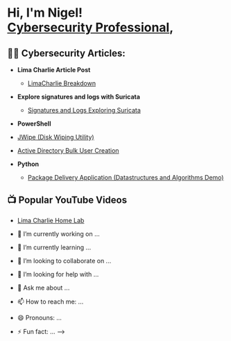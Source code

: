 <h1>Hi, I'm Nigel! <br/> <a href="https://www.linkedin.com/in/nigel-thompson-8a7995244/)">Cybersecurity Professional</a>, </a></h1>

<h2>👨‍💻 Cybersecurity Articles:</h2>

- <b>Lima Charlie Article Post</b>
  - [LimaCharlie Breakdown](https://www.linkedin.com/pulse/yes-i-want-soc-analyst-nigel-thompson/?trackingId=kCRDcBjlTye7W19lCQ2n0A%3D%3D)
- <b>Explore signatures and logs with Suricata</b>
  - [Signatures and Logs Exploring Suricata](https://github.com/nigeltho12/SuricataLogs/blob/main/README.md) 
- <b>PowerShell</b>
 - [JWipe (Disk Wiping Utility)](https://github.com/joshmadakor1/Jwipe.PowerShell)
  - [Active Directory Bulk User Creation](https://github.com/joshmadakor1/AD_PS)

- <b>Python</b>
  - [Package Delivery Application (Datastructures and Algorithms Demo)](https://github.com/joshmadakor1/Package-Delivery-Pathfinding-Algorithm)

<h2>📺 Popular YouTube Videos</h2>

- [Lima Charlie Home Lab](https://youtu.be/tO2N1mviKWs?si=LGRtWICoIUKmOGxA)



- 🔭 I’m currently working on ...
- 🌱 I’m currently learning ...
- 👯 I’m looking to collaborate on ...
- 🤔 I’m looking for help with ...
- 💬 Ask me about ...
- 📫 How to reach me: ...
- 😄 Pronouns: ...
- ⚡ Fun fact: ...
-->

